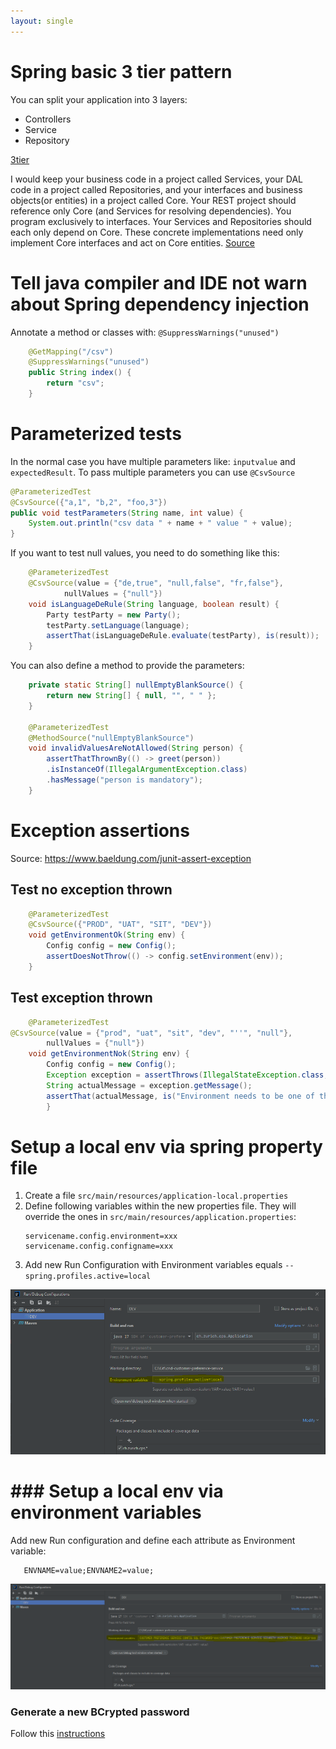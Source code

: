 ```yaml
---
layout: single
---
```


# Spring basic 3 tier pattern
You can split your application into 3 layers: 

* Controllers
* Service
* Repository

[3tier](/assets/images/software-engineering/architecture/3tier/software-architecture.PNG)

I would keep your business code in a project called Services, your DAL code in a project called Repositories, and your interfaces and business objects(or entities) in a project called Core.
Your REST project should reference only Core (and Services for resolving dependencies). 
You program exclusively to interfaces.
Your Services and Repositories should each only depend on Core. These concrete implementations need only implement Core interfaces and act on Core entities.
[Source](https://stackoverflow.com/a/26908990/4132067)

# Tell java compiler and IDE not warn about Spring dependency injection
Annotate a method or classes with: ```@SuppressWarnings("unused")```

````java
    @GetMapping("/csv")
    @SuppressWarnings("unused")
    public String index() {
        return "csv";
    }
````

# Parameterized tests
In the normal case you have multiple parameters like: ```inputvalue``` and ```expectedResult```. To pass multiple parameters you can use ```@CsvSource```

````java
@ParameterizedTest
@CsvSource({"a,1", "b,2", "foo,3"})
public void testParameters(String name, int value) {
    System.out.println("csv data " + name + " value " + value);
}
````

If you want to test null values, you need to do something like this:
````java
    @ParameterizedTest
    @CsvSource(value = {"de,true", "null,false", "fr,false"},
            nullValues = {"null"})
    void isLanguageDeRule(String language, boolean result) {
        Party testParty = new Party();
        testParty.setLanguage(language);
        assertThat(isLanguageDeRule.evaluate(testParty), is(result));
    }
````

You can also define a method to provide the parameters:

````java
    private static String[] nullEmptyBlankSource() {
        return new String[] { null, "", " " };
    }
    
    @ParameterizedTest
    @MethodSource("nullEmptyBlankSource")
    void invalidValuesAreNotAllowed(String person) {
        assertThatThrownBy(() -> greet(person))
        .isInstanceOf(IllegalArgumentException.class)
        .hasMessage("person is mandatory");
    }
````

# Exception assertions
Source: https://www.baeldung.com/junit-assert-exception

## Test no exception thrown
````java
    @ParameterizedTest
    @CsvSource({"PROD", "UAT", "SIT", "DEV"})
    void getEnvironmentOk(String env) {
        Config config = new Config();
        assertDoesNotThrow(() -> config.setEnvironment(env));
    }
````

## Test exception thrown
````java
    @ParameterizedTest
@CsvSource(value = {"prod", "uat", "sit", "dev", "''", "null"},
        nullValues = {"null"})
    void getEnvironmentNok(String env) {
        Config config = new Config();
        Exception exception = assertThrows(IllegalStateException.class, () -> config.setEnvironment(env));
        String actualMessage = exception.getMessage();
        assertThat(actualMessage, is("Environment needs to be one of the values of DEV, SIT, UAT or PROD"));
        }
````

# Setup a local env via spring property file
1. Create a file ```src/main/resources/application-local.properties```
2. Define following variables within the new properties file. They will override the ones in ```src/main/resources/application.properties```:
   ```    
   servicename.config.environment=xxx
   servicename.config.configname=xxx 
   ```
3. Add new Run Configuration with Environment variables equals ```--spring.profiles.active=local```

![getting started - local env](/assets/images/software-engineering/java/getting-started-run-config.PNG)

# ### Setup a local env via environment variables

Add new Run configuration and define each attribute as Environment variable:
```
   ENVNAME=value;ENVNAME2=value;
```

![getting started - local env](/assets/images/software-engineering/java/getting-started-run-config-env-variables.PNG)

### Generate a new BCrypted password
Follow this [instructions](https://docs.spring.io/spring-security/reference/servlet/authentication/passwords/in-memory.html)